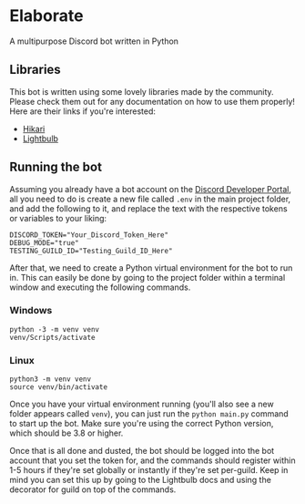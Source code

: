 # Elaborate
A multipurpose Discord bot written in Python

## Libraries
This bot is written using some lovely libraries made by the community. Please check them out for any documentation on
how to use them properly! Here are their links if you're interested:
* [Hikari](https://github.com/hikari-py/hikari)
* [Lightbulb](https://github.com/tandemdude/hikari-lightbulb)

## Running the bot
Assuming you already have a bot account on the [Discord Developer Portal](https://discord.com/developers/docs/intro),
all you need to do is create a new file called `.env` in the main project folder, and add the following to it, and
replace the text with the respective tokens or variables to your liking:
```
DISCORD_TOKEN="Your_Discord_Token_Here"
DEBUG_MODE="true"
TESTING_GUILD_ID="Testing_Guild_ID_Here"
```

After that, we need to create a Python virtual environment for the bot to run in. This can easily be done by going to
the project folder within a terminal window and executing the following commands.

### Windows
```commandline
python -3 -m venv venv
venv/Scripts/activate
```

### Linux
```commandline
python3 -m venv venv
source venv/bin/activate
```

Once you have your virtual environment running (you'll also see a new folder appears called `venv`), you can just run
the `python main.py` command to start up the bot. Make sure you're using the correct Python version, which should be
3.8 or higher.

Once that is all done and dusted, the bot should be logged into the bot account that you set the token for, and the
commands should register within 1-5 hours if they're set globally or instantly if they're set per-guild. Keep in mind
you can set this up by going to the Lightbulb docs and using the decorator for guild on top of the commands.
